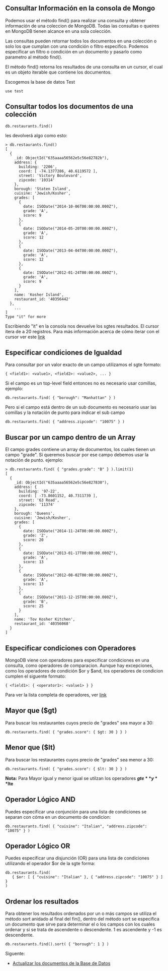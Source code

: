 ## Consultar Información en la consola de Mongo

Podemos usar el método find() para realizar una consulta y obtener información de una coleccion de MongoDB.
Todas las consultas o queires en MongoDB tienen alcance en una sola colección.

Las consultas pueden retornar todos los documentos en una colección o solo los que cumplan con una condición o filtro especifico.
Podemos especificar un filtro o condición en un documento y pasarlo como parametro al método find().

El método find() retorna los resultados de una consulta en un cursor, el cual es un objeto iterable que contiene los documentos.

Escogemos la base de datos Test

```
use test
```

## Consultar todos los documentos de una colección

```
db.restaurants.find()
```

les devolverá algo como esto:

```
> db.restaurants.find()
[
  {
    _id: ObjectId("635aaaa56562e5c56e82782b"),
    address: {
      building: '2206',
      coord: [ -74.1377286, 40.6119572 ],
      street: 'Victory Boulevard',
      zipcode: '10314'
    },
    borough: 'Staten Island',
    cuisine: 'Jewish/Kosher',
    grades: [
      {
        date: ISODate("2014-10-06T00:00:00.000Z"),
        grade: 'A',
        score: 9
      },
      {
        date: ISODate("2014-05-20T00:00:00.000Z"),
        grade: 'A',
        score: 12
      },
      {
        date: ISODate("2013-04-04T00:00:00.000Z"),
        grade: 'A',
        score: 12
      },
      {
        date: ISODate("2012-01-24T00:00:00.000Z"),
        grade: 'A',
        score: 9
      }
    ],
    name: 'Kosher Island',
    restaurant_id: '40356442'
  },
	...
]
Type "it" for more
```

Escribiendo "it" en la consola nos devuelve los sgtes resultados.
El cursor itera de a 20 registros.
Para más información acerca de cómo iterar con el cursor ver este [link](https://docs.mongodb.com/manual/tutorial/iterate-a-cursor/)

## Especificar condiciones de Igualdad

Para consultar por un valor exacto de un campo utilizamos el sgte formato:
```
{ <field1>: <value1>, <field2>: <value2>, ... }
```

Si el campo es un top-level field entonces no es necesario usar comillas,
ejemplo:

```
db.restaurants.find( { "borough": "Manhattan" } )
```

Pero si el campo está dentro de un sub documento es necesario usar las comillas y la notación de punto para indicar el sub campo

```
db.restaurants.find( { "address.zipcode": "10075" } )
```

## Buscar por un campo dentro de un Array

El campo grades contiene un array de documentos, los cuales tienen un campo "grade".
Si queremos buscar por ese campo debemos usar la notación de punto.
ejemplo:

```
> db.restaurants.find( { "grades.grade": "B" } ).limit(1)
[
  {
    _id: ObjectId("635aaaa56562e5c56e827830"),
    address: {
      building: '97-22',
      coord: [ -73.8601152, 40.7311739 ],
      street: '63 Road',
      zipcode: '11374'
    },
    borough: 'Queens',
    cuisine: 'Jewish/Kosher',
    grades: [
      {
        date: ISODate("2014-11-24T00:00:00.000Z"),
        grade: 'Z',
        score: 20
      },
      {
        date: ISODate("2013-01-17T00:00:00.000Z"),
        grade: 'A',
        score: 13
      },
      {
        date: ISODate("2012-08-02T00:00:00.000Z"),
        grade: 'A',
        score: 13
      },
      {
        date: ISODate("2011-12-15T00:00:00.000Z"),
        grade: 'B',
        score: 25
      }
    ],
    name: 'Tov Kosher Kitchen',
    restaurant_id: '40356068'
  }
]
```

## Especificar condiciones con Operadores

MongoDB viene con operadores para especificar condiciones en una consulta, como operadores de comparacion.
Aunque hay excepciones, como los operadores de condición $or y $and, los operadores de condicion cumplen el siguente formato:

```
{ <field1>: { <operator1>: <value1> } }
```

Para ver la lista completa de operadores, ver [link](https://docs.mongodb.com/manual/reference/operator/query-comparison/)

## Mayor que ($gt)

Para buscar los restaurantes cuyos precio de "grades" sea mayor a 30:

```
db.restaurants.find( { "grades.score": { $gt: 30 } } )
```

## Menor que ($lt)

Para buscar los restaurantes cuyos precio de "grades" sea menor a 30:
```
db.restaurants.find( { "grades.score": { $lt: 30 } } )
```

**Nota:** Para Mayor igual y menor igual se utilzan los operadores **$gte** y **$lte**

## Operador Lógico AND

Puedes especificar una conjunción para una lista de condiciones se separan con cóma en un documento de condicion:

```
db.restaurants.find( { "cuisine": "Italian", "address.zipcode": "10075" } )
```

## Operador Lógico OR

Puedes especificar una disjunción (OR) para una lista de condiciones utilizando el operador $or de la sgte forma:

```
db.restaurants.find(
   { $or: [ { "cuisine": "Italian" }, { "address.zipcode": "10075" } ] }
)
```

## Ordenar los resultados

Para obtener los resultados ordenados por un o más campos se utiliza el método sort anidado al final del fin(),
dentro del método sort se especifica un documento que sirve para determinar el o los campos con los cuales ordenar
y si se trata de ascendente o descendente.  1 es ascendente y -1 es descendente.

```
db.restaurants.find().sort( { "borough": 1 } )
```

Siguente:
* [Actualizar los documentos de la Base de Datos](/updateData.md)